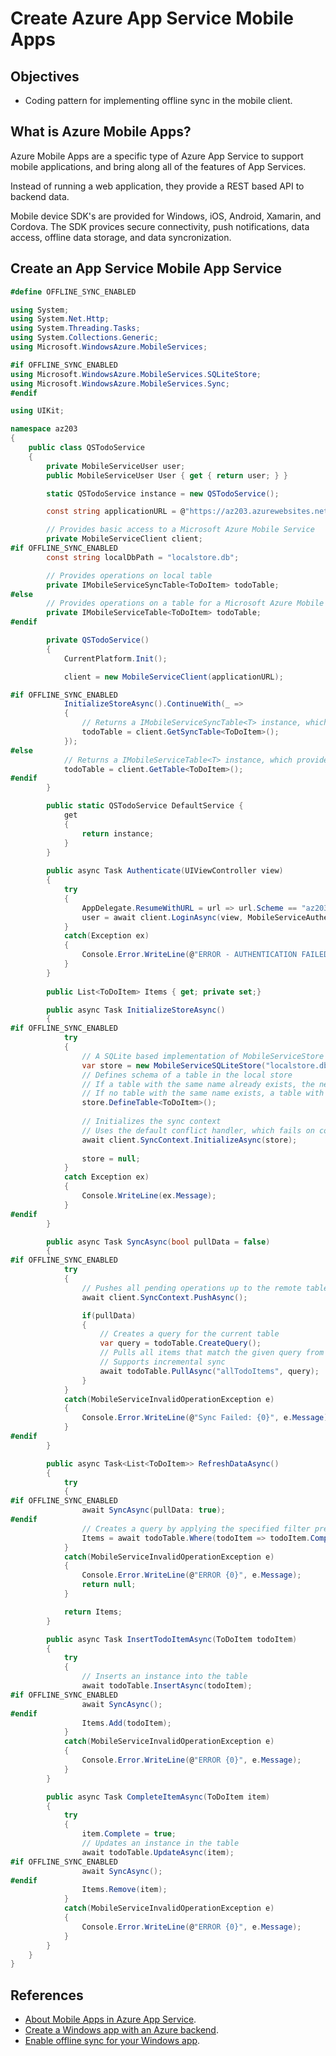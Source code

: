 # Create Azure App Service Mobile Apps

## Objectives
* Coding pattern for implementing offline sync in the mobile client.

## What is Azure Mobile Apps?
Azure Mobile Apps are a specific type of Azure App Service to support mobile applications, and bring along all of the features of App Services.

Instead of running a web application, they provide a REST based API to backend data.

Mobile device SDK's are provided for Windows, iOS, Android, Xamarin, and Cordova. The SDK provices secure connectivity, push notifications, data access, offline data storage, and data syncronization.

## Create an App Service Mobile App Service
```csharp
#define OFFLINE_SYNC_ENABLED

using System;
using System.Net.Http;
using System.Threading.Tasks;
using System.Collections.Generic;
using Microsoft.WindowsAzure.MobileServices;

#if OFFLINE_SYNC_ENABLED
using Microsoft.WindowsAzure.MobileServices.SQLiteStore;
using Microsoft.WindowsAzure.MobileServices.Sync;
#endif

using UIKit;

namespace az203
{
    public class QSTodoService
    {
        private MobileServiceUser user;
        public MobileServiceUser User { get { return user; } }

        static QSTodoService instance = new QSTodoService();

        const string applicationURL = @"https://az203.azurewebsites.net";

        // Provides basic access to a Microsoft Azure Mobile Service
        private MobileServiceClient client;
#if OFFLINE_SYNC_ENABLED
        const string localDbPath = "localstore.db";

        // Provides operations on local table
        private IMobileServiceSyncTable<ToDoItem> todoTable;
#else
        // Provides operations on a table for a Microsoft Azure Mobile Service
        private IMobileServiceTable<ToDoItem> todoTable;
#endif

        private QSTodoService()
        {
            CurrentPlatform.Init();

            client = new MobileServiceClient(applicationURL);

#if OFFLINE_SYNC_ENABLED
            InitializeStoreAsync().ContinueWith(_ =>
            {
                // Returns a IMobileServiceSyncTable<T> instance, which provides strongly typed data operations for local table
                todoTable = client.GetSyncTable<ToDoItem>();
            });
#else
            // Returns a IMobileServiceTable<T> instance, which provides strongly typed data operations for that table
            todoTable = client.GetTable<ToDoItem>();
#endif
        }

        public static QSTodoService DefaultService {
            get 
            {
                return instance;
            }
        }
        
        public async Task Authenticate(UIViewController view)
        {
            try
            {
                AppDelegate.ResumeWithURL = url => url.Scheme == "az203" && client.ResumeWithURL(url);
                user = await client.LoginAsync(view, MobileServiceAuthenticationProvider.Google, "az203");
            }
            catch(Exception ex)
            {
                Console.Error.WriteLine(@"ERROR - AUTHENTICATION FAILED {0}", ex.Message);
            }
        }
        
        public List<ToDoItem> Items { get; private set;}

        public async Task InitializeStoreAsync()
        {
#if OFFLINE_SYNC_ENABLED
            try
            {
                // A SQLite based implementation of MobileServiceStore
                var store = new MobileServiceSQLiteStore("localstore.db");
                // Defines schema of a table in the local store
                // If a table with the same name already exists, the newly defined columns in the table definition will be added to the table
                // If no table with the same name exists, a table with the specified schema will be created
                store.DefineTable<ToDoItem>();
                
                // Initializes the sync context
                // Uses the default conflict handler, which fails on conflict
                await client.SyncContext.InitializeAsync(store);
                
                store = null;
            } 
            catch Exception ex)
            {
                Console.WriteLine(ex.Message);
            }
#endif
        }

        public async Task SyncAsync(bool pullData = false)
        {
#if OFFLINE_SYNC_ENABLED
            try
            {
                // Pushes all pending operations up to the remote table
                await client.SyncContext.PushAsync();

                if(pullData) 
                {
                    // Creates a query for the current table
                    var query = todoTable.CreateQuery();
                    // Pulls all items that match the given query from the associated remote table
                    // Supports incremental sync
                    await todoTable.PullAsync("allTodoItems", query);
                }
            }
            catch(MobileServiceInvalidOperationException e)
            {
                Console.Error.WriteLine(@"Sync Failed: {0}", e.Message);
            }
#endif
        }

        public async Task<List<ToDoItem>> RefreshDataAsync()
        {
            try 
            {
#if OFFLINE_SYNC_ENABLED
                await SyncAsync(pullData: true);
#endif
                // Creates a query by applying the specified filter predicate
                Items = await todoTable.Where(todoItem => todoItem.Complete == false).ToListAsync();
            } 
            catch(MobileServiceInvalidOperationException e) 
            {
                Console.Error.WriteLine(@"ERROR {0}", e.Message);
                return null;
            }

            return Items;
        }

        public async Task InsertTodoItemAsync(ToDoItem todoItem)
        {
            try 
            {
                // Inserts an instance into the table
                await todoTable.InsertAsync(todoItem);
#if OFFLINE_SYNC_ENABLED
                await SyncAsync();
#endif
                Items.Add(todoItem);
            } 
            catch(MobileServiceInvalidOperationException e) 
            {
                Console.Error.WriteLine(@"ERROR {0}", e.Message);
            }
        }

        public async Task CompleteItemAsync(ToDoItem item)
        {
            try 
            {
                item.Complete = true;
                // Updates an instance in the table
                await todoTable.UpdateAsync(item);
#if OFFLINE_SYNC_ENABLED
                await SyncAsync();
#endif
                Items.Remove(item);
            } 
            catch(MobileServiceInvalidOperationException e) 
            {
                Console.Error.WriteLine(@"ERROR {0}", e.Message);
            }
        }
    }
}
```

## References
* [About Mobile Apps in Azure App Service](https://docs.microsoft.com/en-us/azure/app-service-mobile/app-service-mobile-value-prop).
* [Create a Windows app with an Azure backend](https://docs.microsoft.com/en-us/azure/app-service-mobile/app-service-mobile-windows-store-dotnet-get-started).
* [Enable offline sync for your Windows app](https://docs.microsoft.com/en-us/azure/app-service-mobile/app-service-mobile-windows-store-dotnet-get-started-offline-data).
